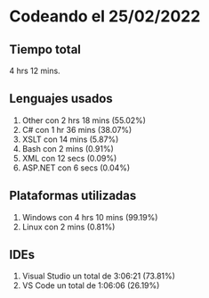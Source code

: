# Codeando el 25/02/2022

## Tiempo total
4 hrs 12 mins.

## Lenguajes usados
1. Other con 2 hrs 18 mins (55.02%)
1. C# con 1 hr 36 mins (38.07%)
1. XSLT con 14 mins (5.87%)
1. Bash con 2 mins (0.91%)
1. XML con 12 secs (0.09%)
1. ASP.NET con 6 secs (0.04%)

## Plataformas utilizadas
1. Windows con 4 hrs 10 mins (99.19%)
1. Linux con 2 mins (0.81%)

## IDEs
1. Visual Studio un total de 3:06:21 (73.81%)
1. VS Code un total de 1:06:06 (26.19%)
